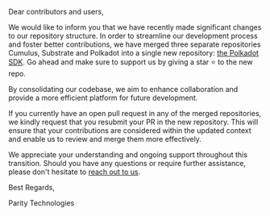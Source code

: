 Dear contributors and users,

We would like to inform you that we have recently made significant changes to our repository structure. In order to streamline our development process and foster better contributions, we have merged three separate repositories Cumulus, Substrate and Polkadot into a single new repository: [the Polkadot SDK](https://github.com/paritytech/polkadot-sdk). Go ahead and make sure to support us by giving a star ⭐️ to the new repo.

By consolidating our codebase, we aim to enhance collaboration and provide a more efficient platform for future development.

If you currently have an open pull request in any of the merged repositories, we kindly request that you resubmit your PR in the new repository. This will ensure that your contributions are considered within the updated context and enable us to review and merge them more effectively.

We appreciate your understanding and ongoing support throughout this transition. Should you have any questions or require further assistance, please don't hesitate to [reach out to us](https://forum.polkadot.network/t/psa-parity-is-currently-working-on-merging-the-polkadot-stack-repositories-into-one-single-repository/2883).

Best Regards,

Parity Technologies